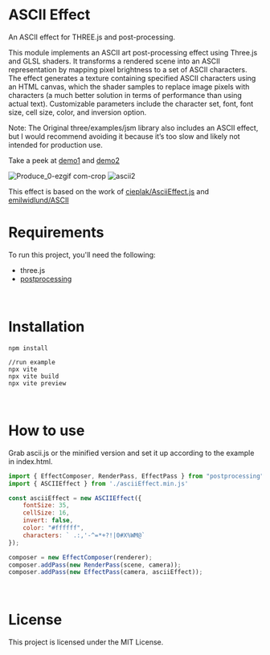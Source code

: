 # ASCII Effect

An ASCII effect for THREE.js and post-processing.

This module implements an ASCII art post-processing effect using Three.js and GLSL shaders. It transforms a rendered scene into an ASCII representation by mapping pixel brightness to a set of ASCII characters. The effect generates a texture containing specified ASCII characters using an HTML canvas, which the shader samples to replace image pixels with characters (a much better solution in terms of performance than using actual text). Customizable parameters include the character set, font, font size, cell size, color, and inversion option.

Note: The Original three/examples/jsm library also includes an ASCII effect, but I would recommend avoiding it because it’s too slow and likely not intended for production use.

Take a peek at [demo1](https://isladjan.com/lab/ascii1/) and [demo2](https://isladjan.com/lab/ascii2/)

![Produce_0-ezgif com-crop](https://github.com/user-attachments/assets/8e93405d-8fdd-4189-a59b-c69a5a55978a)
![ascii2](https://github.com/user-attachments/assets/7dcd2547-00d6-4401-9f78-95d3f3234fa0)

This effect is based on the work of [cieplak/AsciiEffect.js](https://gist.github.com/cieplak/0f1f615b0f245cccbea34c15d8d09cb6) and [emilwidlund/ASCII](https://github.com/emilwidlund/ASCII)
<br />

# Requirements
To run this project, you'll need the following:
- three.js
- [postprocessing](https://github.com/pmndrs/postprocessing)
<br />


# Installation
``` 
npm install

//run example
npx vite
npx vite build
npx vite preview
```
<br />


# How to use
Grab ascii.js or the minified version and set it up according to the example in index.html.
```javascript
import { EffectComposer, RenderPass, EffectPass } from "postprocessing";
import { ASCIIEffect } from './asciiEffect.min.js' 

const asciiEffect = new ASCIIEffect({ 
    fontSize: 35, 
    cellSize: 16,
    invert: false, 
    color: "#ffffff", 
    characters: ` .:,'-^=*+?!|0#X%WM@`
});

composer = new EffectComposer(renderer);
composer.addPass(new RenderPass(scene, camera));
composer.addPass(new EffectPass(camera, asciiEffect));
```
<br />

# License
This project is licensed under the MIT License.